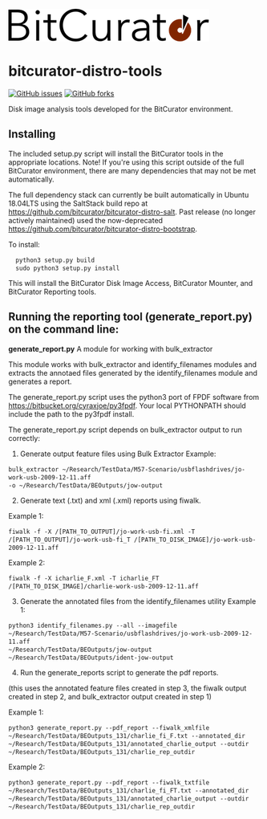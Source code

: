 ![Logo](https://github.com/BitCurator/bitcurator.github.io/blob/master/logos/BitCurator-Basic-400px.png)

# bitcurator-distro-tools

[![GitHub issues](https://img.shields.io/github/issues/bitcurator/bitcurator-distro-tools.svg)](https://github.com/bitcurator/bitcurator-distro-tools/issues)
[![GitHub forks](https://img.shields.io/github/forks/bitcurator/bitcurator-distro-tools.svg)](https://github.com/bitcurator/bitcurator-distro-tools/network)

Disk image analysis tools developed for the BitCurator environment.

## Installing

The included setup.py script will install the BitCurator tools in the appropriate locations. Note! If you're using this script outside of the full BitCurator environment, there are many dependencies that may not be met automatically. 

The full dependency stack can currently be built automatically in Ubuntu 18.04LTS using the SaltStack build repo at https://github.com/bitcurator/bitcurator-distro-salt. Past release (no longer actively maintained) used the now-deprecated https://github.com/bitcurator/bitcurator-distro-bootstrap.

To install:

```shell
  python3 setup.py build
  sudo python3 setup.py install
```

This will install the BitCurator Disk Image Access, BitCurator Mounter, and BitCurator Reporting tools.

## Running the reporting tool (generate_report.py) on the command line:

**generate_report.py**
A module for working with bulk_extractor

This module works with bulk_extractor and identify_filenames modules and extracts the annotaed files generated by the identify_filenames
module and generates a report.

The generate_report.py script uses the python3 port of FPDF software from https://bitbucket.org/cyraxjoe/py3fpdf. Your local PYTHONPATH should include the path to the py3fpdf install.

The generate_report.py script depends on bulk_extractor output to run correctly:

1. Generate output feature files using Bulk Extractor
Example: 

```shell
bulk_extractor ~/Research/TestData/M57-Scenario/usbflashdrives/jo-work-usb-2009-12-11.aff
-o ~/Research/TestData/BEOutputs/jow-output
```

2. Generate text (.txt) and xml (.xml) reports using fiwalk.

Example 1: 

```shell
fiwalk -f -X /[PATH_TO_OUTPUT]/jo-work-usb-fi.xml -T /[PATH_TO_OUTPUT]/jo-work-usb-fi_T /[PATH_TO_DISK_IMAGE]/jo-work-usb-2009-12-11.aff
```

Example 2: 

```shell
fiwalk -f -X icharlie_F.xml -T icharlie_FT /[PATH_TO_DISK_IMAGE]/charlie-work-usb-2009-12-11.aff
```

3. Generate the annotated files from the identify_filenames utility
Example 1: 

```shell
python3 identify_filenames.py --all --imagefile ~/Research/TestData/M57-Scenario/usbflashdrives/jo-work-usb-2009-12-11.aff
~/Research/TestData/BEOutputs/jow-output ~/Research/TestData/BEOutputs/ident-jow-output
```

4. Run the generate_reports script to generate the pdf reports.

(this uses the annotated feature files created in step 3, the fiwalk output
created in step 2, and bulk_extractor output created in step 1)

Example 1: 

```shell
python3 generate_report.py --pdf_report --fiwalk_xmlfile ~/Research/TestData/BEOutputs_131/charlie_fi_F.txt --annotated_dir ~/Research/TestData/BEOutputs_131/annotated_charlie_output --outdir ~/Research/TestData/BEOutputs_131/charlie_rep_outdir
```

Example 2: 

```shell
python3 generate_report.py --pdf_report --fiwalk_txtfile ~/Research/TestData/BEOutputs_131/charlie_fi_FT.txt --annotated_dir ~/Research/TestData/BEOutputs_131/annotated_charlie_output --outdir ~/Research/TestData/BEOutputs_131/charlie_rep_outdir
```
